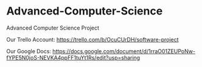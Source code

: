# Advanced-Computer-Science
Advanced Computer Science Project

Our Trello Account:
https://trello.com/b/OcuCUrDH/software-project

Our Google Docs:
https://docs.google.com/document/d/1rraO01ZEUPoNw-fYPE5N0joS-NEVKA4ppFF1tuYt1Rs/edit?usp=sharing

